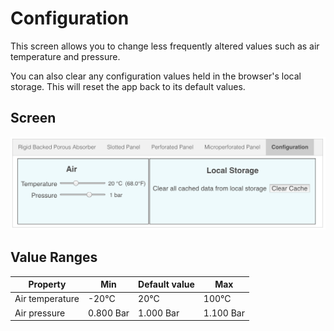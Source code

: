 # Configuration

This screen allows you to change less frequently altered values such as air temperature and pressure.

You can also clear any configuration values held in the browser's local storage.  This will reset the app back to its default values.

## Screen

![Configuration](../img/configuration_screen.png)


## Value Ranges

| Property | Min | Default value | Max |
|---|---|---|---|
| Air temperature | -20°C | 20°C | 100°C
| Air pressure | 0.800 Bar | 1.000 Bar | 1.100 Bar 

